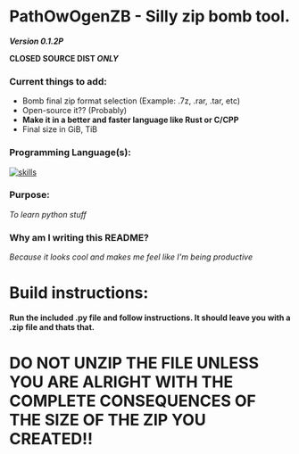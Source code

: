 # PathOwOgenZB - Silly zip bomb tool.
***Version 0.1.2P***

**CLOSED SOURCE DIST *ONLY***

### Current things to add:

* Bomb final zip format selection (Example: .7z, .rar, .tar, etc)
* Open-source it?? (Probably)
* **Make it in a better and faster language like Rust or C/CPP**
* Final size in GiB, TiB

### Programming Language(s):

[![skills](https://skillicons.dev/icons?i=python)](https://skillicons.dev)
### Purpose: 

*To learn python stuff*

### Why am I writing this README?

*Because it looks cool and makes me feel like I'm being productive*

# Build instructions:

**Run the included .py file and follow instructions. It should leave you with a <insert name you gave>.zip file and thats that.**

# DO NOT UNZIP THE FILE UNLESS YOU ARE ALRIGHT WITH THE COMPLETE CONSEQUENCES OF THE SIZE OF THE ZIP YOU CREATED!!


